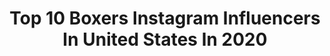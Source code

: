 ---
title: Top 10 Boxers Instagram Influencers In United States In 2020
description: >-
  Find top boxers Instagram influencers in United States in 2020. Most popular hashtags: #boxing #rgba #motivation #dazn.
platform: Instagram
profiles:
  - username: "patday_allday"
    fullname: >-
      Patrick Day
    location: "United States"
    followers: 14658
    engagement: 1976
    commentsToLikes: 0.084128
    id: ck5zymuura5r20i14ayxb2hm9
    verified: false
    hashtags: "#prettyboyjames, #thejackpot, #breastcancerawareness, #alldayeveryday"
  - username: "_alexisespino"
    fullname: >-
      Alexis Espino
    location: "United States"
    followers: 10859
    engagement: 1320
    commentsToLikes: 0.030154
    id: ck5c59uar31og0i11zxl3gdjy
    verified: false
    hashtags: "#east, #3rdroundtko, #blessed, #tbt"
  - username: "hector_tanajara"
    fullname: >-
      El Finito
    location: "United States"
    followers: 18570
    engagement: 932
    commentsToLikes: 0.028846
    id: ck5hisq1vf6qf0i11pyl00xj6
    verified: true
    hashtags: "#teamtanajara, #210, #jetsway, #january11th"
  - username: "ladarius_miller"
    fullname: >-
      LaDarius Memphis Miller
    location: "United States"
    followers: 22756
    engagement: 385
    commentsToLikes: 0.061230
    id: ck5zz1irzawl00i14bfyny5t1
    verified: false
    hashtags: "#babyboy, #affiliationmanagement, #mayweatherpromotions, #teammemphis"
  - username: "miakillerbee1"
    fullname: >-
      Mia Ellis #19
    location: "United States"
    followers: 6523
    engagement: 1079
    commentsToLikes: 0.052377
    id: ck6tyiaky3w2t0j71a1gt5q36
    verified: false
    hashtags: "#prodebut, #2days, #5days, #dec28"
  - username: "brandonfigueroa101"
    fullname: >-
      Brandon Lee Figueroa
    location: "United States"
    followers: 11703
    engagement: 1338
    commentsToLikes: 0.018011
    id: ck0u0rivbuqbv0i19pujfs2cl
    verified: false
    hashtags: "#heartbreaker, #elgordoylaflaca, #newyear, #fly"
  - username: "ivan_baranchyk"
    fullname: >-
      Ivan Baranchyk
    location: "United States"
    followers: 10642
    engagement: 1064
    commentsToLikes: 0.035670
    id: ck6u1s49gnk3n0j71vppd5awr
    verified: true
    hashtags: "#wilderfury, #meeting, #metting, #loganpaul"
  - username: "officialmikelee"
    fullname: >-
      Mike Lee
    location: "United States"
    followers: 49036
    engagement: 198
    commentsToLikes: 0.054858
    id: ck6u0kzimgb9t0j7111igycfn
    verified: true
    hashtags: "#painisagift, #merica"
  - username: "official.amed"
    fullname: >-
      Amed Medina ✪
    location: "United States"
    followers: 6572
    engagement: 1073
    commentsToLikes: 0.036563
    id: ck5zmaliam7sc0i148ytjslp9
    verified: false
    hashtags: "#mma, #success, #protected, #nationalchampion"
  - username: "arsen_feroz"
    fullname: >-
      Arsen’’FEROZ’’Goulamirian
    location: "United States"
    followers: 24002
    engagement: 886
    commentsToLikes: 0.012766
    id: ck6tyibsv3waa0j71wzr8cwnq
    verified: true
    hashtags: "#yerevan, #28decembre, #history, #trainhard"
---
